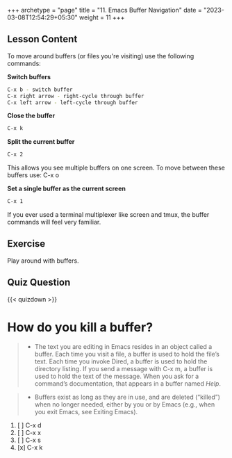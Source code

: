 +++
archetype = "page"
title = "11. Emacs Buffer Navigation"
date = "2023-03-08T12:54:29+05:30"
weight = 11
+++

## Lesson Content

To move around buffers (or files you're visiting) use the following commands:

**Switch buffers**

```bash
C-x b - switch buffer
C-x right arrow - right-cycle through buffer
C-x left arrow - left-cycle through buffer
```

**Close the buffer**

```bash
C-x k
```

**Split the current buffer**

```bash
C-x 2
```

This allows you see multiple buffers on one screen. To move between these buffers use: C-x o

**Set a single buffer as the current screen**

```bash
C-x 1
```

If you ever used a terminal multiplexer like screen and tmux, the buffer commands will feel very familiar.

## Exercise

Play around with buffers.

## Quiz Question

{{< quizdown >}}

# How do you kill a buffer?

> - The text you are editing in Emacs resides in an object called a buffer. Each time you visit a file, a buffer is used to hold the file’s text. Each time you invoke Dired, a buffer is used to hold the directory listing. If you send a message with C-x m, a buffer is used to hold the text of the message. When you ask for a command’s documentation, that appears in a buffer named *Help*.

> - Buffers exist as long as they are in use, and are deleted (“killed”) when no longer needed, either by you or by Emacs (e.g., when you exit Emacs, see Exiting Emacs). 

1. [ ] C-x d
2. [ ] C-x x
3. [ ] C-x s
4. [x] C-x k